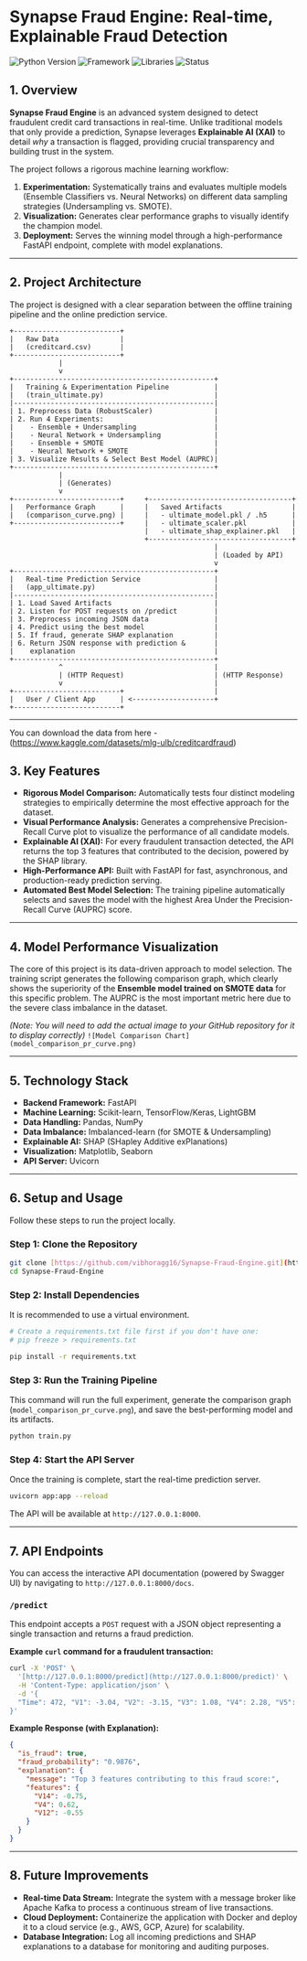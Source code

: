 # Synapse Fraud Engine: Real-time, Explainable Fraud Detection

![Python Version](https://img.shields.io/badge/python-3.9+-blue.svg)
![Framework](https://img.shields.io/badge/Framework-FastAPI-green.svg)
![Libraries](https://img.shields.io/badge/Libraries-Scikit--learn%20%7C%20TensorFlow%20%7C%20SHAP-orange.svg)
![Status](https://img.shields.io/badge/status-complete-brightgreen.svg)

## 1. Overview

**Synapse Fraud Engine** is an advanced system designed to detect fraudulent credit card transactions in real-time. Unlike traditional models that only provide a prediction, Synapse leverages **Explainable AI (XAI)** to detail *why* a transaction is flagged, providing crucial transparency and building trust in the system.

The project follows a rigorous machine learning workflow:
1.  **Experimentation:** Systematically trains and evaluates multiple models (Ensemble Classifiers vs. Neural Networks) on different data sampling strategies (Undersampling vs. SMOTE).
2.  **Visualization:** Generates clear performance graphs to visually identify the champion model.
3.  **Deployment:** Serves the winning model through a high-performance FastAPI endpoint, complete with model explanations.

---

## 2. Project Architecture

The project is designed with a clear separation between the offline training pipeline and the online prediction service.

```
+--------------------------+
|   Raw Data               |
|   (creditcard.csv)       |
+--------------------------+
            |
            v
+-------------------------------------------------+
|   Training & Experimentation Pipeline           |
|   (train_ultimate.py)                           |
|-------------------------------------------------|
| 1. Preprocess Data (RobustScaler)               |
| 2. Run 4 Experiments:                           |
|    - Ensemble + Undersampling                   |
|    - Neural Network + Undersampling             |
|    - Ensemble + SMOTE                           |
|    - Neural Network + SMOTE                     |
| 3. Visualize Results & Select Best Model (AUPRC)|
+-------------------------------------------------+
            |
            | (Generates)
            v
+--------------------------+     +-----------------------------------+
|   Performance Graph      |     |   Saved Artifacts                 |
|   (comparison_curve.png) |     |   - ultimate_model.pkl / .h5      |
+--------------------------+     |   - ultimate_scaler.pkl           |
                                 |   - ultimate_shap_explainer.pkl   |
                                 +-----------------------------------+
                                                  |
                                                  | (Loaded by API)
                                                  v
+-------------------------------------------------+
|   Real-time Prediction Service                  |
|   (app_ultimate.py)                             |
|-------------------------------------------------|
| 1. Load Saved Artifacts                         |
| 2. Listen for POST requests on /predict         |
| 3. Preprocess incoming JSON data                |
| 4. Predict using the best model                 |
| 5. If fraud, generate SHAP explanation          |
| 6. Return JSON response with prediction &       |
|    explanation                                  |
+-------------------------------------------------+
            ^                                     |
            | (HTTP Request)                      | (HTTP Response)
            v                                     |
+--------------------------+                      |
|   User / Client App      | <--------------------+
+--------------------------+

```

---
You can download the data from here - (https://www.kaggle.com/datasets/mlg-ulb/creditcardfraud)
## 3. Key Features

* **Rigorous Model Comparison:** Automatically tests four distinct modeling strategies to empirically determine the most effective approach for the dataset.
* **Visual Performance Analysis:** Generates a comprehensive Precision-Recall Curve plot to visualize the performance of all candidate models.
* **Explainable AI (XAI):** For every fraudulent transaction detected, the API returns the top 3 features that contributed to the decision, powered by the SHAP library.
* **High-Performance API:** Built with FastAPI for fast, asynchronous, and production-ready prediction serving.
* **Automated Best Model Selection:** The training pipeline automatically selects and saves the model with the highest Area Under the Precision-Recall Curve (AUPRC) score.

---

## 4. Model Performance Visualization

The core of this project is its data-driven approach to model selection. The training script generates the following comparison graph, which clearly shows the superiority of the **Ensemble model trained on SMOTE data** for this specific problem. The AUPRC is the most important metric here due to the severe class imbalance in the dataset.

*(Note: You will need to add the actual image to your GitHub repository for it to display correctly)*
`![Model Comparison Chart](model_comparison_pr_curve.png)`

---

## 5. Technology Stack

* **Backend Framework:** FastAPI
* **Machine Learning:** Scikit-learn, TensorFlow/Keras, LightGBM
* **Data Handling:** Pandas, NumPy
* **Data Imbalance:** Imbalanced-learn (for SMOTE & Undersampling)
* **Explainable AI:** SHAP (SHapley Additive exPlanations)
* **Visualization:** Matplotlib, Seaborn
* **API Server:** Uvicorn

---

## 6. Setup and Usage

Follow these steps to run the project locally.

### Step 1: Clone the Repository
```bash
git clone [https://github.com/vibhoragg16/Synapse-Fraud-Engine.git](https://github.com/vibhoragg16/Synapse-Fraud-Engine.git)
cd Synapse-Fraud-Engine
```

### Step 2: Install Dependencies
It is recommended to use a virtual environment.
```bash
# Create a requirements.txt file first if you don't have one:
# pip freeze > requirements.txt

pip install -r requirements.txt
```

### Step 3: Run the Training Pipeline
This command will run the full experiment, generate the comparison graph (`model_comparison_pr_curve.png`), and save the best-performing model and its artifacts.
```bash
python train.py
```

### Step 4: Start the API Server
Once the training is complete, start the real-time prediction server.
```bash
uvicorn app:app --reload
```
The API will be available at `http://127.0.0.1:8000`.

---

## 7. API Endpoints

You can access the interactive API documentation (powered by Swagger UI) by navigating to `http://127.0.0.1:8000/docs`.

### `/predict`

This endpoint accepts a `POST` request with a JSON object representing a single transaction and returns a fraud prediction.

**Example `curl` command for a fraudulent transaction:**
```bash
curl -X 'POST' \
  '[http://127.0.0.1:8000/predict](http://127.0.0.1:8000/predict)' \
  -H 'Content-Type: application/json' \
  -d '{
  "Time": 472, "V1": -3.04, "V2": -3.15, "V3": 1.08, "V4": 2.28, "V5": 1.35, "V6": -1.06, "V7": 0.32, "V8": -0.06, "V9": -0.27, "V10": -0.83, "V11": -0.41, "V12": -0.5, "V13": -0.11, "V14": -2.2, "V15": 1.47, "V16": -2.2, "V17": -1.5, "V18": 0.66, "V19": 0.45, "V20": 2.1, "V21": 0.66, "V22": 0.43, "V23": 1.37, "V24": -0.29, "V25": -0.14, "V26": -0.25, "V27": 0.03, "V28": 0.03, "Amount": 529
}'
```

**Example Response (with Explanation):**
```json
{
  "is_fraud": true,
  "fraud_probability": "0.9876",
  "explanation": {
    "message": "Top 3 features contributing to this fraud score:",
    "features": {
      "V14": -0.75,
      "V4": 0.62,
      "V12": -0.55
    }
  }
}
```

---

## 8. Future Improvements

* **Real-time Data Stream:** Integrate the system with a message broker like Apache Kafka to process a continuous stream of live transactions.
* **Cloud Deployment:** Containerize the application with Docker and deploy it to a cloud service (e.g., AWS, GCP, Azure) for scalability.
* **Database Integration:** Log all incoming predictions and SHAP explanations to a database for monitoring and auditing purposes.
